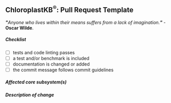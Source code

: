 <!--
Thank you for submitting a pull request to ChloroplastKB®.
Before you submit, please review below requirements and walk through the checklist.
You can 'tick' a box by using the letter "x": [x].

Run the test suite by invoking: `grunt test`.

If this aims to fix a regression or you’re adding a feature, make sure you also
write a test. Finally – if possible – a benchmark that quantifies your changes.

Finally, read through our contributors guide and make adjustments as necessary:
https://github.com/ChloroplastKB/ChloroplastKB/blob/master/CONTRIBUTING.md
-->
## ChloroplastKB<sup>®</sup>: Pull Request Template
<i><b>"</b>Anyone who lives within their means suffers from a lack of imagination.<b>"</b></i> - <b>Oscar Wilde</b>.
##### Checklist

<!-- remove lines that do not apply to you. -->

- [ ] tests and code linting passes
- [ ] a test and/or benchmark is included
- [ ] documentation is changed or added
- [ ] the commit message follows commit guidelines

##### Affected core subsystem(s)

<!-- provide affected core subsystem(s) (like Database, Grammar, Lexer, Parser, Helper etc.) -->

##### Description of change

<!-- provide a description of the change below this comment. -->
